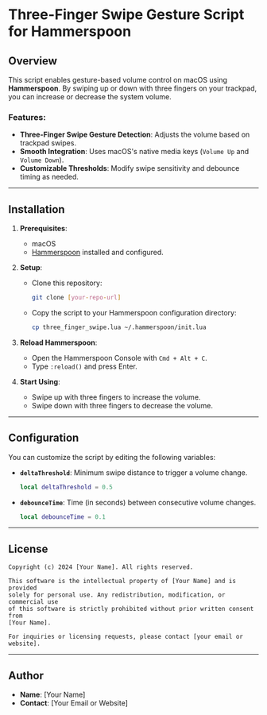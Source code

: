 
# Three-Finger Swipe Gesture Script for Hammerspoon

## Overview
This script enables gesture-based volume control on macOS using **Hammerspoon**. By swiping up or down with three fingers on your trackpad, you can increase or decrease the system volume.

### Features:
- **Three-Finger Swipe Gesture Detection**: Adjusts the volume based on trackpad swipes.
- **Smooth Integration**: Uses macOS's native media keys (`Volume Up` and `Volume Down`).
- **Customizable Thresholds**: Modify swipe sensitivity and debounce timing as needed.

---

## Installation
1. **Prerequisites**:
   - macOS
   - [Hammerspoon](https://www.hammerspoon.org/) installed and configured.

2. **Setup**:
   - Clone this repository:
     ```bash
     git clone [your-repo-url]
     ```
   - Copy the script to your Hammerspoon configuration directory:
     ```bash
     cp three_finger_swipe.lua ~/.hammerspoon/init.lua
     ```

3. **Reload Hammerspoon**:
   - Open the Hammerspoon Console with `Cmd + Alt + C`.
   - Type `:reload()` and press Enter.

4. **Start Using**:
   - Swipe up with three fingers to increase the volume.
   - Swipe down with three fingers to decrease the volume.

---

## Configuration
You can customize the script by editing the following variables:

- **`deltaThreshold`**: Minimum swipe distance to trigger a volume change.
  ```lua
  local deltaThreshold = 0.5
  ```
- **`debounceTime`**: Time (in seconds) between consecutive volume changes.
  ```lua
  local debounceTime = 0.1
  ```

---

## License
```
Copyright (c) 2024 [Your Name]. All rights reserved.

This software is the intellectual property of [Your Name] and is provided
solely for personal use. Any redistribution, modification, or commercial use
of this software is strictly prohibited without prior written consent from
[Your Name].

For inquiries or licensing requests, please contact [your email or website].
```

---

## Author
- **Name**: [Your Name]
- **Contact**: [Your Email or Website]
